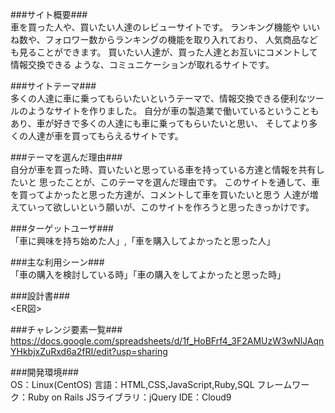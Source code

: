 ###サイト概要###<br>
車を買った人や、買いたい人達のレビューサイトです。 ランキング機能や いいね数や、フォロワー数からランキングの機能を取り入れており、 人気商品なども見ることができます。 買いたい人達が、買った人達とお互いにコメントして情報交換できる ような、コミュニケーションが取れるサイトです。

###サイトテーマ###<br>
多くの人達に車に乗ってもらいたいというテーマで、情報交換できる便利なツールのようなサイトを作りました。 自分が車の製造業で働いているということもあり、車が好きで多くの人達にも車に乗ってもらいたいと思い、 そしてより多くの人達が車を買ってもらえるサイトです。

###テーマを選んだ理由###<br>
自分が車を買った時、買いたいと思っている車を持っている方達と情報を共有したいと 思ったことが、このテーマを選んだ理由です。 このサイトを通して、車を買ってよかったと思った方達が、コメントして車を買いたいと思う 人達が増えていって欲しいという願いが、このサイトを作ろうと思ったきっかけです。

###ターゲットユーザ###<br>
「車に興味を持ち始めた人」,「車を購入してよかったと思った人」

###主な利用シーン###<br>
「車の購入を検討している時」「車の購入をしてよかったと思った時」

###設計書###<br>
<ER図>

###チャレンジ要素一覧###
https://docs.google.com/spreadsheets/d/1f_HoBFrf4_3F2AMUzW3wNlJAqnYHkbjxZuRxd6a2fRI/edit?usp=sharing

###開発環境###<br>
OS：Linux(CentOS)
言語：HTML,CSS,JavaScript,Ruby,SQL
フレームワーク：Ruby on Rails
JSライブラリ：jQuery
IDE：Cloud9